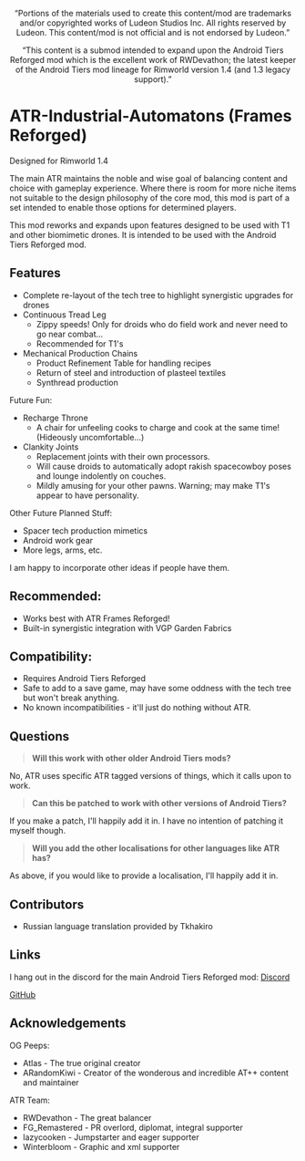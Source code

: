<p align="center">
	“Portions of the materials used to create this content/mod are trademarks and/or copyrighted works of Ludeon Studios Inc. All rights reserved by Ludeon. This content/mod is not official and is not endorsed by Ludeon.”
</p>
<p align="center">
	“This content is a submod intended to expand upon the Android Tiers Reforged mod which is the excellent work of RWDevathon; the latest keeper of the Android Tiers mod lineage for Rimworld version 1.4 (and 1.3 legacy support).”
</p>

# ATR-Industrial-Automatons (Frames Reforged)
Designed for Rimworld 1.4

The main ATR maintains the noble and wise goal of balancing content and choice with gameplay experience.
Where there is room for more niche items not suitable to the design philosophy of the core mod, this mod is part of a set intended to enable those options for determined players.

This mod reworks and expands upon features designed to be used with T1 and other biomimetic drones. It is intended to be used with the Android Tiers Reforged mod.

## Features
* Complete re-layout of the tech tree to highlight synergistic upgrades for drones
* Continuous Tread Leg
  - Zippy speeds! Only for droids who do field work and never need to go near combat...
  - Recommended for T1's
* Mechanical Production Chains
  - Product Refinement Table for handling recipes
  - Return of steel and introduction of plasteel textiles
  - Synthread production

Future Fun:
* Recharge Throne
  - A chair for unfeeling cooks to charge and cook at the same time! (Hideously uncomfortable...)
* Clankity Joints
  - Replacement joints with their own processors.
  - Will cause droids to automatically adopt rakish spacecowboy poses and lounge indolently on couches.
  - Mildly amusing for your other pawns. Warning; may make T1's appear to have personality.

Other Future Planned Stuff:
* Spacer tech production mimetics
* Android work gear
* More legs, arms, etc.

I am happy to incorporate other ideas if people have them.

## Recommended:
* Works best with ATR Frames Reforged!
* Built-in synergistic integration with VGP Garden Fabrics

## Compatibility:
* Requires Android Tiers Reforged
* Safe to add to a save game, may have some oddness with the tech tree but won't break anything.
* No known incompatibilities - it'll just do nothing without ATR.

## Questions
> **Will this work with other older Android Tiers mods?**

No, ATR uses specific ATR tagged versions of things, which it calls upon to work.

> **Can this be patched to work with other versions of Android Tiers?**

If you make a patch, I'll happily add it in. I have no intention of patching it myself though.

> **Will you add the other localisations for other languages like ATR has?**

As above, if you would like to provide a localisation, I'll happily add it in.

## Contributors
* Russian language translation provided by Tkhakiro

## Links
I hang out in the discord for the main Android Tiers Reforged mod:
[Discord](https://discord.gg/udNCpbkABT)

[GitHub](https://github.com/MasterOfGrey/ATR-Industrial-Automatons)

## Acknowledgements
OG Peeps:
* Atlas - The true original creator
* ARandomKiwi - Creator of the wonderous and incredible AT++ content and maintainer

ATR Team:
* RWDevathon - The great balancer
* FG_Remastered - PR overlord, diplomat, integral supporter
* lazycooken - Jumpstarter and eager supporter
* Winterbloom - Graphic and xml supporter
